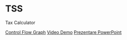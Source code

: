 # TSS
Tax Calculator

[Control Flow Graph](https://lucid.app/lucidchart/a308151f-82ef-48b2-ba42-71a854aad525/edit?invitationId=inv_5c102bc6-f66a-4e3e-b36a-cbe4c237ceff&page=0_0#) 
[Video Demo](https://youtu.be/s0SBVXsyJA4)
[Prezentare PowerPoint](https://github.com/LiciuStefan/TSS/blob/main/Testare_Unitara_Java.pptx)


